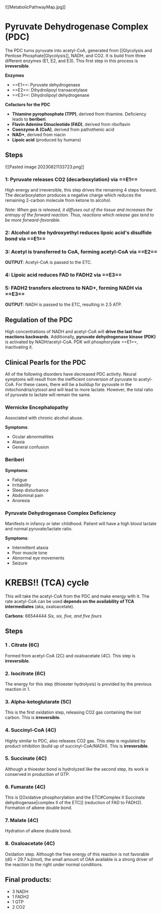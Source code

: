 ![[MetabolicPathwayMap.jpg]]
# Pyruvate Dehydrogenase Complex (PDC)
The PDC turns pyruvate into acetyl-CoA, generated from [[Glycolysis and Pentose Phosphate|Glycolysis]], NADH, and CO2. It is build from three different enzymes (E1, E2, and E3). This first step in this process is **irreversible**.

**Enzymes**
- ==E1==: Pyruvate dehydrogenase
- ==E2==: Dihydrolipoyl transacetylase
- ==E3==: Dihydrolipoyl dehydrogenase

**Cofactors for the PDC**
- **Thiamine pyrophosphate (TPP)**, derived from thiamine. Deficiency leads to **beriberi**.
- **Flavin Adenine Dinucleotide (FAD)**, derived from riboflavin
- **Coenzyme A (CoA)**, derived from pathothenic acid
- **NAD+**, derived from niacin
- **Lipoic acid** (produced by humans)
## Steps
![[Pasted image 20230821133723.png]]
### 1: Pyruvate releases CO2 (decarboxylation) via ==E1==
High energy and irreversible, this step drives the remaining 4 steps forward. The decarboxylation produces a negative charge which reduces the remaining 2-carbon molecule from ketone to alcohol.

*Note: When gas is released, it diffuses out of the tissue and increases the entropy of the forward reaction. Thus, reactions which release gas tend to be more forward-favorable.*
### 2: Alcohol on the hydroxyethyl reduces lipoic acid's disulfide bond via ==E1==
### 3: Acetyl is transferred to CoA, forming acetyl-CoA via ==E2==
**OUTPUT**: Acetyl-CoA is passed to the ETC.
### 4: Lipoic acid reduces FAD to FADH2 via ==E3==
### 5: FADH2 transfers electrons to NAD+, forming NADH via ==E3==
**OUTPUT**: NADH is passed to the ETC, resulting in 2.5 ATP.
## Regulation of the PDC
High concentrations of NADH and acetyl-CoA will **drive the last four reactions backwards**. Additionally, **pyruvate dehydrogenase kinase (PDK)** is activated by NADH/acetyl-CoA. PDK will phosphorylate ==E1==, inactivating it.
## Clinical Pearls for the PDC
All of the following disorders have decreased PDC activity. Neural symptoms will result from the inefficient conversion of pyruvate to acetyl-CoA. For these cases, there will be a buildup for pyruvate in the mitochondria/cytosol and will lead to more lactate. However, the total ratio of pyruvate to lactate will remain the same.
### Wernicke Encephalopathy 
Associated with chronic alcohol abuse.

**Symptoms**:
- Ocular abnormalities
- Ataxia
- General confusion
### Beriberi
**Symptoms**:
- Fatigue
- Irritability
- Sleep disturbance
- Abdominal pain
- Anorexia
### Pyruvate Dehydrogenase Complex Deficiency
Manifests in infancy or later childhood. Patient will have a high blood lactate and normal pyruvate/lactate ratio.

**Symptoms**:
- Intermittent ataxia
- Poor muscle tone
- Abnormal eye movements
- Seizure
# KREBS!! (TCA) cycle
This will take the acetyl-CoA from the PDC and make energy with it. The rate acetyl-CoA can be used **depends on the availability of TCA intermediates** (aka, oxaloacetate).

**Carbons**: 66544444
*Six, six, five, and five fours*
## Steps
### 1 .  Citrate (6C)
Formed from acetyl-CoA (2C) and oxaloacetate (4C). This step is **irreversible**.
### 2. Isocitrate (6C)
The energy for this step (thioester hydrolysis) is provided by the previous reaction in 1.
### 3. Alpha-ketoglutarate (5C)
This is the first oxidation step, releasing CO2 gas containing the lost carbon. This is **irreversible**.
### 4. Succinyl-CoA (4C)
Highly similar to PDC, also releases CO2 gas. This step is regulated by product inhibition (build up of succinyl-CoA/NADH). This is **irreversible**.
### 5. Succinate (4C)
Although a thioester bond is hydrolyzed like the second step, its work is conserved in production of GTP.
### 6. Fumarate (4C)
This is [[Oxidative phosphorylation and the ETC#Complex II Succinate dehydrogenase|complex II of the ETC]] (reduction of FAD to FADH2). Formation of alkene double bond.
### 7. Malate (4C)
Hydration of alkene double bond.
### 8. Oxaloacetate (4C)
Oxidation step. Although the free energy of this reaction is not favorable (dG = 29.7 kJ/mol), the small amount of OAA available is a strong driver of the reaction to the right under normal conditions.
## Final products:
- 3 NADH
- 1 FADH2
- 1 GTP
- 2 CO2